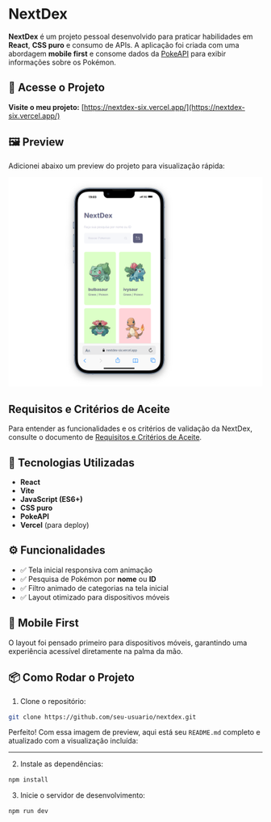 # NextDex

**NextDex** é um projeto pessoal desenvolvido para praticar habilidades em **React**, **CSS puro** e consumo de APIs. A aplicação foi criada com uma abordagem **mobile first** e consome dados da [PokeAPI](https://pokeapi.co) para exibir informações sobre os Pokémon.

## 🔗 Acesse o Projeto

**Visite o meu projeto:**
[https://nextdex-six.vercel.app/](https://nextdex-six.vercel.app/)

## 🖼 Preview

Adicionei abaixo um preview do projeto para visualização rápida:

![Preview do Projeto](https://github.com/baestero/Nextdex/raw/main/public/preview/Nextdex.png)

## Requisitos e Critérios de Aceite

Para entender as funcionalidades e os critérios de validação da NextDex, consulte o documento de [Requisitos e Critérios de Aceite](REQUIREMENTS.md).

## 🚀 Tecnologias Utilizadas

- **React**
- **Vite**
- **JavaScript (ES6+)**
- **CSS puro**
- **PokeAPI**
- **Vercel** (para deploy)

## ⚙️ Funcionalidades

- ✅ Tela inicial responsiva com animação
- ✅ Pesquisa de Pokémon por **nome** ou **ID**
- ✅ Filtro animado de categorias na tela inicial
- ✅ Layout otimizado para dispositivos móveis

## 📲 Mobile First

O layout foi pensado primeiro para dispositivos móveis, garantindo uma experiência acessível diretamente na palma da mão.

## 📦 Como Rodar o Projeto

1. Clone o repositório:

```bash
git clone https://github.com/seu-usuario/nextdex.git
```

Perfeito! Com essa imagem de preview, aqui está seu `README.md` completo e atualizado com a visualização incluída:

---

2. Instale as dependências:

```bash
npm install
```

3. Inicie o servidor de desenvolvimento:

```bash
npm run dev
```
